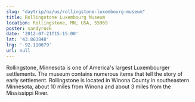 ```yaml
---
slug: "daytrip/na/us/rollingstone-luxembourg-museum"
title: Rollingstone Luxembourg Museum
location: Rollingstone, MN, USA, 55969
poster: sandyrock
date: '2012-07-21T15:15:00'
lat: '43.863848'
lng: '-92.110679'
url: null
---
```


Rollingstone, Minnesota is one of America's largest Luxembourger settlements.  The museum contains numerous items that tell the story of early settlement.  Rollingstone is located in Winona County in southeastern Minnesota, about 10 miles from Winona and about 3 miles from the Mississippi River.
